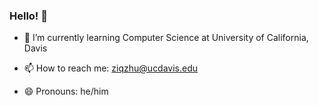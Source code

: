 ### Hello! 🤯


- 🌱 I’m currently learning Computer Science at University of California, Davis


- 📫 How to reach me: ziqzhu@ucdavis.edu
- 😄 Pronouns: he/him
<!-- 
This is a comment 
- ⚡ Fun fact: ...
- 💬 Ask me about ...
- 🤔 I’m looking for help with ...
- 👯 I’m looking to collaborate on ...
- 🔭 I’m currently working on ...
-->



